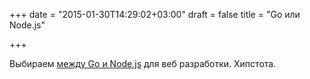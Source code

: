 +++
date = "2015-01-30T14:29:02+03:00"
draft = false
title = "Go или Node.js"

+++

<p>Выбираем <a href="https://www.topcoder.com/blog/google-go-or-node-js-for-web-development-which-is-better/">между&nbsp;Go и Node.js</a> для веб разработки. Хипстота.</p>

